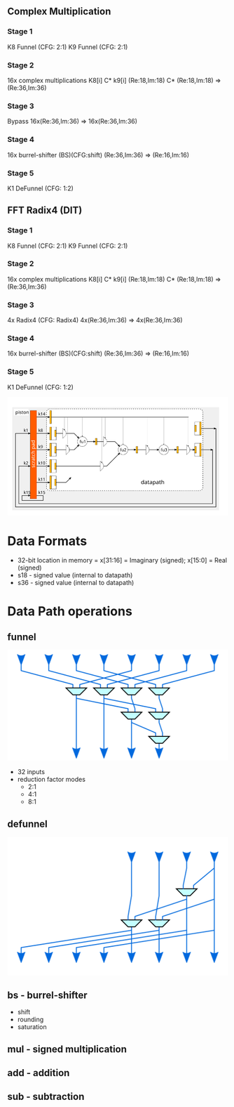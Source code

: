 ## Complex Multiplication

### Stage 1
K8 Funnel (CFG: 2:1)
K9 Funnel (CFG: 2:1)

### Stage 2
16x complex multiplications K8[i] C* k9[i]    (Re:18,Im:18) C* (Re:18,Im:18) => (Re:36,Im:36)

### Stage 3
Bypass
16x(Re:36,Im:36) => 16x(Re:36,Im:36)

### Stage 4
16x burrel-shifter (BS)(CFG:shift)
(Re:36,Im:36) => (Re:16,Im:16)

### Stage 5
K1 DeFunnel (CFG: 1:2)



## FFT Radix4 (DIT)

### Stage 1
K8 Funnel (CFG: 2:1)
K9 Funnel (CFG: 2:1)

### Stage 2
16x complex multiplications K8[i] C* k9[i]     (Re:18,Im:18) C* (Re:18,Im:18) => (Re:36,Im:36)

### Stage 3
4x Radix4 (CFG: Radix4)
4x(Re:36,Im:36) => 4x(Re:36,Im:36)

### Stage 4
16x burrel-shifter (BS)(CFG:shift)
(Re:36,Im:36) => (Re:16,Im:16)

### Stage 5
K1 DeFunnel (CFG: 1:2)








![funnel](datapath.svg)

# Data Formats

  * 32-bit location in memory = x[31:16] = Imaginary (signed); x[15:0] = Real (signed)
  * s18 - signed value (internal to datapath)
  * s36 - signed value (internal to datapath)

# Data Path operations

## funnel

![funnel](funnel.svg)

  * 32 inputs
  * reduction factor modes
    - 2:1
    - 4:1
    - 8:1

## defunnel

![defunnel](defunnel.svg)

## bs - burrel-shifter

  * shift
  * rounding
  * saturation

## mul - signed multiplication

## add - addition

## sub - subtraction
